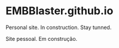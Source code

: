# EMBBlaster.github.io

Personal site. In construction. Stay tunned.

Site pessoal.
Em construção. 
